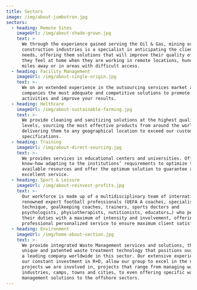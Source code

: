 ```yaml
---
title: Sectors
image: /img/about-jumbotron.jpg
sectors:
  - heading: Remote Sites
    imageUrl: /img/about-shade-grown.jpg
    text: >
      We through the experience gained serving the Oil & Gas, mining or
      construction industries is a specialist in anticipating the client’ s
      needs, offering them solutions that will improve their quality of life so
      they feel at home when they are working in remote locations, hundreds of
      miles away or in areas with difficult access.
  - heading: Facility Management
    imageUrl: /img/about-single-origin.jpg
    text: >-
      We on an extended experience in the outsourcing services market and offers
      companies the most adequate and competitive solutions to promote your
      activities and improve your results.
  - heading: Helthcare
    imageUrl: /img/about-sustainable-farming.jpg
    text: >-
      We provide cleaning and sanitizing solutions at the highest quality
      levels, sourcing the most effective products from around the world and
      delivering them to any geographical location to exceed our customers’
      specifications.
  - heading: Training
    imageUrl: /img/about-direct-sourcing.jpg
    text: >-
      We provides services in educational centers and universities. Offering our
      know-how adapting to the institutions’ requirements to optimize the
      available resources and offer the optimum solution to guarantee an
      excellent service.
  - heading: Sport & Leisure
    imageUrl: /img/about-reinvest-profits.jpg
    text: >-
      Our workforce is made up of a multidisciplinary team of internationally
      renowned expert football professionals (UEFA A coaches, specialists in
      technique, goalkeeping coaches, trainers, sports doctors and
      psychologists, physiotherapists, nutitionists, educators…) who perform
      their duties with a maximum of intensity and involvement, offering a
      professional personalized service to ensure maximum client satisfaction.
  - heading: Environment
    imageUrl: /img/home-about-section.jpg
    text: >-
      We provide integrated Waste Management services and solutions, through
      unique and patented waste treatment technology that positions our group as
      a leading company worldwide in this sector. Our extensive experience and
      our constant investment in R+D, allow our group to excel in the numerous
      projects we are involved in, projects that range from managing waste in
      industries, camps, towns and cities, to even offering specific waste
      management solutions to the offshore sectors.
---
```


